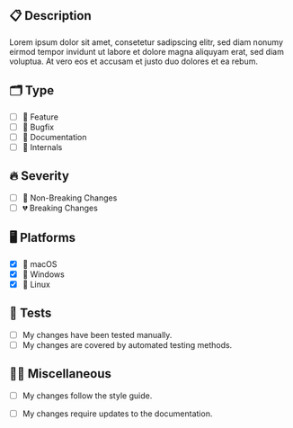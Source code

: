 <!--- ⬆️ Add your Pull Request title in the "Title" field above ⬆️ -->

## 📋 Description
<!---
Add a short description of the changes.
-->
Lorem ipsum dolor sit amet, consetetur sadipscing elitr, sed diam nonumy eirmod tempor invidunt ut labore et dolore magna aliquyam erat, sed diam voluptua. At vero eos et accusam et justo duo dolores et ea rebum.

## 🗂 Type
<!---
Check all applying boxes.
-->
- [ ] 🍾 Feature
- [ ] 🚨 Bugfix
- [ ] 📒 Documentation
- [ ] 👷 Internals

## 🔥 Severity
<!---
Check one box.
-->
- [ ] 💎 Non-Breaking Changes
- [ ] 💔 Breaking Changes

## 🖥 Platforms
<!---
Check all platforms affected by the changes.
-->
- [x] 🍏 macOS
- [x] 💾 Windows
- [x] 🐧 Linux

## 🛃 Tests
<!---
Check one box.
-->
- [ ] My changes have been tested manually.
- [ ] My changes are covered by automated testing methods.

## 👨‍🎓 Miscellaneous
<!---
Check all applying boxes.
-->
- [ ] My changes follow the style guide.
- [ ] My changes require updates to the documentation.

